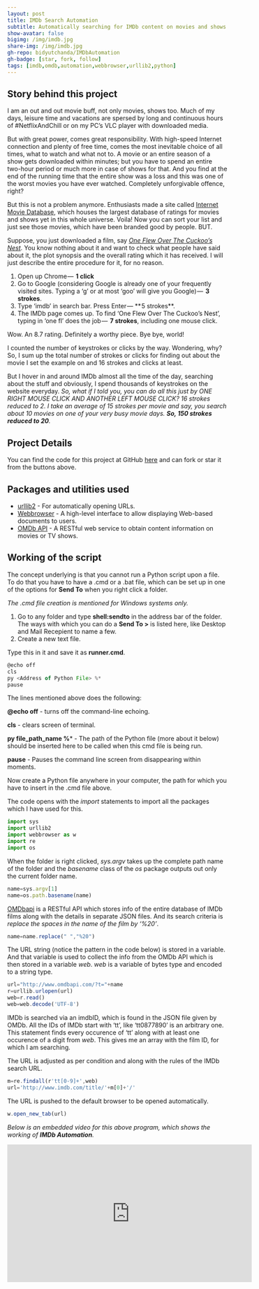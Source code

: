```yaml
---
layout: post
title: IMDb Search Automation
subtitle: Automatically searching for IMDb content on movies and shows
show-avatar: false
bigimg: /img/imdb.jpg
share-img: /img/imdb.jpg
gh-repo: bidyutchanda/IMDbAutomation
gh-badge: [star, fork, follow]
tags: [imdb,omdb,automation,webbrowser,urllib2,python]
---
```


## Story behind this project
I am an out and out movie buff, not only movies, shows too. Much of my days, leisure time and vacations are spersed by long and continuous hours of #NetflixAndChill or on my PC’s VLC player with downloaded media. 

But with great power, comes great responsibility. With high-speed Internet connection and plenty of free time, comes the most inevitable choice of all times, what to watch and what not to. A movie or an entire season of a show gets downloaded within minutes; but you have to spend an entire two-hour period or much more in case of shows for that. And you find at the end of the running time that the entire show was a loss and this was one of the worst movies you have ever watched. Completely unforgivable offence, right?

But this is not a problem anymore. Enthusiasts made a site called [Internet Movie Database](https://www.imdb.com/), which houses the largest database of ratings for movies and shows yet in this whole universe. Voila! Now you can sort your list and just see those movies, which have been branded good by people. BUT.

Suppose, you just downloaded a film, say _[One Flew Over The Cuckoo’s Nest](https://en.wikipedia.org/wiki/One_Flew_Over_the_Cuckoo%27s_Nest_(film))_. You know nothing about it and want to check what people have said about it, the plot synopsis and the overall rating which it has received. I will just describe the entire procedure for it, for no reason.

1. Open up Chrome —  **1 click**
2. Go to Google (considering Google is already one of your frequently visited sites. Typing a ‘g’ or at most ‘goo’ will give you Google) —  **3 strokes**.
3. Type ‘imdb’ in search bar. Press Enter — ** 5 strokes**.
4. The IMDb page comes up. To find ‘One Flew Over The Cuckoo’s Nest’, typing in ‘one fl’ does the job —  **7 strokes**, including one mouse click.

Wow. An 8.7 rating. Definitely a worthy piece. Bye bye, world!

I counted the number of keystrokes or clicks by the way. Wondering, why? So, I sum up the total number of strokes or clicks for finding out about the movie I set the example on and 16 strokes and clicks at least.

But I hover in and around IMDb almost all the time of the day, searching about the stuff and obviously, I spend thousands of keystrokes on the website everyday. _So, what if I told you, you can do all this just by ONE RIGHT MOUSE CLICK AND ANOTHER LEFT MOUSE CLICK? 16 strokes reduced to 2. I take an average of 15 strokes per movie and say, you search about 10 movies on one of your very busy movie days. **So, 150 strokes reduced to 20**._

## Project Details

You can find the code for this project at GitHub [here](https://github.com/bidyutchanda/IMDbAutomation) and can fork or star it from the buttons above. 

## Packages and utilities used  

- [urllib2](https://docs.python.org/2/library/urllib2.html) - For automatically opening URLs. 
- [Webbrowser](https://docs.python.org/2/library/webbrowser.html) - A high-level interface to allow displaying Web-based documents to users.
- [OMDb API](http://www.omdbapi.com/) - A RESTful web service to obtain content information on movies or TV shows. 

## Working of the script

The concept underlying is that you cannot run a Python script upon a file. To do that you have to have a .cmd or a .bat file, which can be set up in one of the options for **Send To** when you right click a folder.

_The .cmd file creation is mentioned for Windows systems only._

1. Go to any folder and type **shell:sendto** in the address bar of the folder. The ways with which you can do a **Send To >** is listed here, like Desktop and Mail Recepient to name a few.
2. Create a new text file.

Type this in it and save it as **runner.cmd**.

```javascript
@echo off 
cls 
py <Address of Python File> %* 
pause 
```

The lines mentioned above does the following:

**@echo off** - turns off the command-line echoing.

**cls** - clears screen of terminal.

**py file_path_name %*** - The path of the Python file (more about it below) should be inserted here to be called when this cmd file is being run.

**pause** - Pauses the command line screen from disappearing within moments.

Now create a Python file anywhere in your computer, the path for which you have to insert in the .cmd file above.

The code opens with the _import_ statements to import all the packages which I have used for this.

```javascript
import sys
import urllib2
import webbrowser as w
import re
import os
```

When the folder is right clicked, _sys.argv_ takes up the complete path name of the folder and the _basename_ class of the _os_ package outputs out only the current folder name. 

```javascript
name=sys.argv[1]
name=os.path.basename(name)
```

[OMDbapi](http://www.omdbapi.com/) is a RESTful API which stores info of the entire database of IMDb films along with the details in separate JSON files. And its search criteria is _replace the spaces in the name of the film by ‘%20’_.

```javascript
name=name.replace(" ","%20")
```

The URL string (notice the pattern in the code below) is stored in a variable. And that variable is used to collect the info from the OMDb API which is then stored in a variable _web_. _web_ is a variable of bytes type and encoded to a string type. 

```javascript
url="http://www.omdbapi.com/?t="+name
r=urllib.urlopen(url)
web=r.read()
web=web.decode('UTF-8')
```

IMDb is searched via an imdbID, which is found in the JSON file given by OMDb. All the IDs of IMDb start with ‘tt’, like ‘tt0877890’ is an arbitrary one. This statement finds every occurence of ‘tt’ along with at least one occurence of a digit from _web_. This gives me an array with the film ID, for which I am searching. 

The URL is adjusted as per condition and along with the rules of the IMDb search URL. 

```javascript
m=re.findall(r'tt[0-9]+',web)
url='http://www.imdb.com/title/'+m[0]+'/'
```

The URL is pushed to the default browser to be opened automatically. 

```javascript
w.open_new_tab(url)
```


_Below is an embedded video for this above program, which shows the working of **IMDb Automation**._


<p align="center">
<iframe width="560" height="315" src="https://www.youtube.com/embed/PACRqr5Re2Y" frameborder="0" allow="accelerometer; autoplay; encrypted-media; gyroscope; picture-in-picture" allowfullscreen></iframe>
</p>




